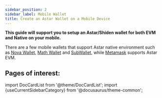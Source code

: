 ```yaml
---
sidebar_position: 2
sidebar_label: Mobile Wallet
title: Create an Astar Wallet on a Mobile Device
---
```


**This guide will support you to setup an Astar/Shiden wallet for both EVM and Native on your mobile.**

There are a few mobile wallets that support Astar native environment such as [Nova Wallet](https://novawallet.io/), [Math Wallet](https://mathwallet.org/en-us/) and [SubWallet](https://subwallet.app/), while [Metamask](https://metamask.io/download/) supports Astar EVM. 

## Pages of interest:

import DocCardList from '@theme/DocCardList';
import {useCurrentSidebarCategory} from '@docusaurus/theme-common';

<DocCardList items={useCurrentSidebarCategory().items}/>
